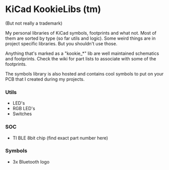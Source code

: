 # KiCad KookieLibs (tm)
(But not really a trademark)

My personal libraries of KiCad symbols, footprints and what not. Most of them are sorted by type (so far utils and logic). Some weird things are in project specific libraries. But you shouldn't use those.

Anything that's marked as a "kookie_*" lib are well maintained schematics and footprints.
Check the wiki for part lists to associate with some of the footprints.

The symbols library is also hosted <HERE> and contains cool symbols to put on your PCB that I created during my projects.

### Utils
 - LED's
 - RGB LED's
 - Switches

### SOC
 - TI BLE 8bit chip (find exact part number here)


### Symbols
 - 3x Bluetooth logo

